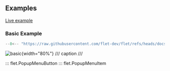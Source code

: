 ## Examples

[Live example](https://flet-controls-gallery.fly.dev/buttons/popupmenubutton)

### Basic Example

```python
--8<-- "https://raw.githubusercontent.com/flet-dev/flet/refs/heads/docs/fix-links/sdk/python/examples/controls/popup-menu-button/basic.py"
```

![basic](https://raw.githubusercontent.com/flet-dev/flet/docs/fix-links/sdk/python/examples/controls/popup-menu-button/media/basic.gif){width="80%"}
/// caption
///

::: flet.PopupMenuButton
::: flet.PopupMenuItem
